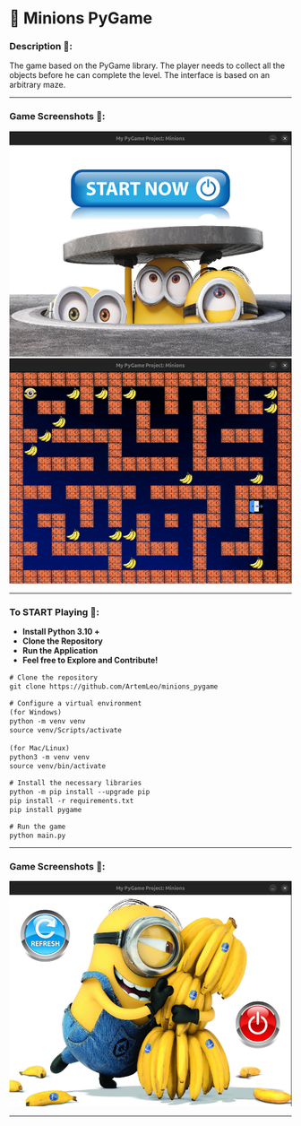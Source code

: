 # 🧩 Minions PyGame

### Description 🧩:

The game based on the PyGame library. The player needs to collect all the objects before he can complete the level. The
interface is based on an arbitrary maze.

---

### Game Screenshots 🧩:

<img src="images/1.png" alt="my_projects" width="600">

<img src="images/2.png" alt="my_projects" width="600">

---

### To START Playing 🧩:

<ul>
    <li><strong>Install Python 3.10 +</strong></li>
    <li><strong>Clone the Repository</strong></li>
    <li><strong>Run the Application</strong></li>
    <li><strong>Feel free to Explore and Contribute!</strong></li>
</ul>

```shell
# Clone the repository
git clone https://github.com/ArtemLeo/minions_pygame
```

```shell
# Configure a virtual environment
(for Windows)
python -m venv venv
source venv/Scripts/activate

(for Mac/Linux)
python3 -m venv venv
source venv/bin/activate
```

```shell
# Install the necessary libraries
python -m pip install --upgrade pip
pip install -r requirements.txt
pip install pygame
```

```shell
# Run the game
python main.py
```

---

### Game Screenshots 🧩:

<img src="images/3.png" alt="my_projects" width="600">

---
